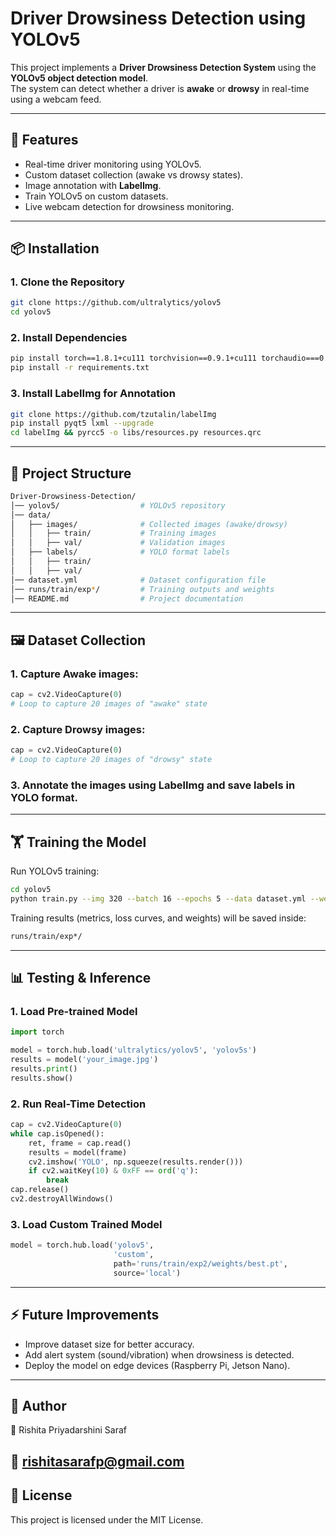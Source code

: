 # Driver Drowsiness Detection using YOLOv5

This project implements a **Driver Drowsiness Detection System** using the **YOLOv5 object detection model**.  
The system can detect whether a driver is **awake** or **drowsy** in real-time using a webcam feed.

---

## 🚀 Features
- Real-time driver monitoring using YOLOv5.
- Custom dataset collection (awake vs drowsy states).
- Image annotation with **LabelImg**.
- Train YOLOv5 on custom datasets.
- Live webcam detection for drowsiness monitoring.

---

## 📦 Installation

### 1. Clone the Repository
```bash
git clone https://github.com/ultralytics/yolov5
cd yolov5
```
### 2. Install Dependencies
```bash
pip install torch==1.8.1+cu111 torchvision==0.9.1+cu111 torchaudio===0.8.1 -f https://download.pytorch.org/whl/lts/1.8/torch_lts.html
pip install -r requirements.txt
```

### 3. Install LabelImg for Annotation
```bash
git clone https://github.com/tzutalin/labelImg
pip install pyqt5 lxml --upgrade
cd labelImg && pyrcc5 -o libs/resources.py resources.qrc
```
---

## 📂 Project Structure
```bash
Driver-Drowsiness-Detection/
│── yolov5/                  # YOLOv5 repository
│── data/
│   ├── images/              # Collected images (awake/drowsy)
│   │   ├── train/           # Training images
│   │   ├── val/             # Validation images
│   ├── labels/              # YOLO format labels
│   │   ├── train/
│   │   ├── val/
│── dataset.yml              # Dataset configuration file
│── runs/train/exp*/         # Training outputs and weights
│── README.md                # Project documentation
```
---

## 🖼️ Dataset Collection

### 1. Capture Awake images:
```python
cap = cv2.VideoCapture(0)
# Loop to capture 20 images of "awake" state
```

### 2. Capture Drowsy images:
```python
cap = cv2.VideoCapture(0)
# Loop to capture 20 images of "drowsy" state
```

### 3. Annotate the images using LabelImg and save labels in YOLO format.

---

## 🏋️ Training the Model

Run YOLOv5 training:

```bash
cd yolov5
python train.py --img 320 --batch 16 --epochs 5 --data dataset.yml --weights yolov5s.pt --workers 2
```
Training results (metrics, loss curves, and weights) will be saved inside:
```bash
runs/train/exp*/
```
---

## 📊 Testing & Inference

### 1. Load Pre-trained Model
```python
import torch

model = torch.hub.load('ultralytics/yolov5', 'yolov5s')
results = model('your_image.jpg')
results.print()
results.show()
```

### 2. Run Real-Time Detection
```python
cap = cv2.VideoCapture(0)
while cap.isOpened():
    ret, frame = cap.read()
    results = model(frame)
    cv2.imshow('YOLO', np.squeeze(results.render()))
    if cv2.waitKey(10) & 0xFF == ord('q'):
        break
cap.release()
cv2.destroyAllWindows()
```

### 3. Load Custom Trained Model
```python
model = torch.hub.load('yolov5', 
                       'custom', 
                       path='runs/train/exp2/weights/best.pt', 
                       source='local')

```
---

## ⚡ Future Improvements

- Improve dataset size for better accuracy.
- Add alert system (sound/vibration) when drowsiness is detected.
- Deploy the model on edge devices (Raspberry Pi, Jetson Nano).

---

## 📝 Author

👤 Rishita Priyadarshini Saraf

📧 rishitasarafp@gmail.com
---

## 📜 License

This project is licensed under the MIT License.
